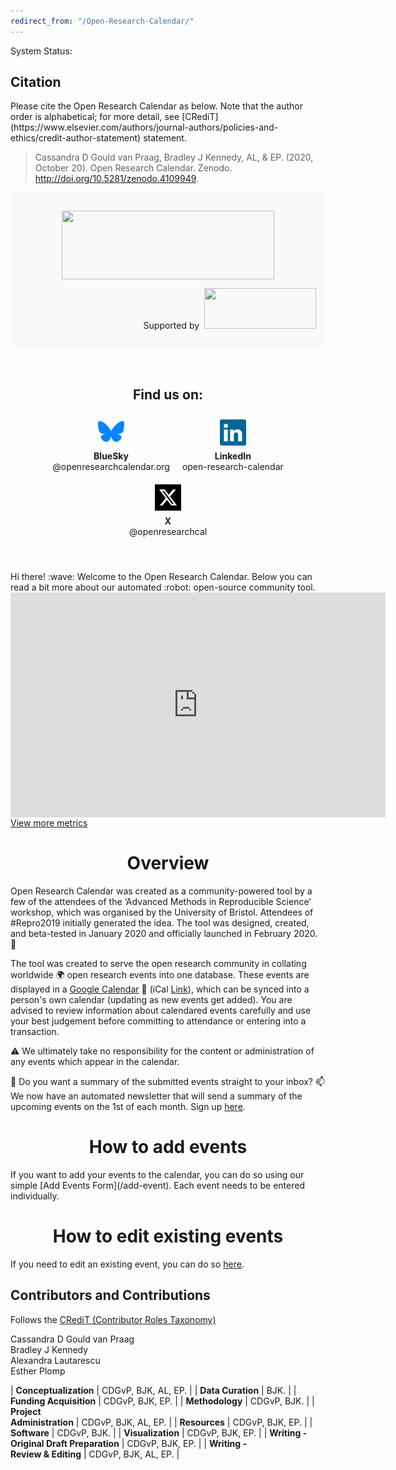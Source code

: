 ```yaml
---
redirect_from: "/Open-Research-Calendar/"
---
```

<head>
  <!-- Required for IE11 Only -->
  <script src="https://cdnjs.cloudflare.com/polyfill/v3/polyfill.min.js"></script>

  <!-- Standard dependencies -->
  <script src="https://unpkg.com/@webcomponents/webcomponentsjs@2.1.3/webcomponents-bundle.js"></script>
  <script src="https://unpkg.com/@statuspage/status-widget/dist/index.js"></script>
</head>

<div id="status-widget-container"></div>
<p>System Status: <statuspage-widget src="https://openresearchcalendar.statuspage.io"></statuspage-widget></p>

<div id='citation'></div>
<h2><strong>Citation</strong></h2>  
Please cite the Open Research Calendar as below. Note that the author order is alphabetical; for more detail, see [CRediT](https://www.elsevier.com/authors/journal-authors/policies-and-ethics/credit-author-statement) statement.  

> Cassandra D Gould van Praag, Bradley J Kennedy, AL, & EP. (2020, October 20). Open Research Calendar. Zenodo. <http://doi.org/10.5281/zenodo.4109949>.  
 

<div style="background-color: #f9f9f9; padding: 15px; border-radius: 8px; text-align: center;">
  <p><img style="display: block; margin-left: auto; margin-right: auto;" src="https://raw.githubusercontent.com/openresearchcalendar/openresearchcalendar.github.io/master/Documents/Images/logo_cropped bg-removed.png" alt="" width="340" height="110" /></p>
  <p style="text-align: right;">
    <span class="site-footer-owner">Supported by&nbsp;
      <a title="UK Reproducibility Network" href="https://www.ukrn.org/" target="_blank" rel="noopener">
        <img src="https://cpb-eu-w2.wpmucdn.com/blogs.bristol.ac.uk/dist/b/631/files/2020/09/UKRN-Logo-150-extra2.png" alt="" width="179" height="65" />
      </a>
    </span>
  </p>
</div>
<p>&nbsp;</p>

<h2 style="text-align: center;"><strong>Find us on:</strong></h2>
<div style="text-align: center; padding: 10px; display: flex; justify-content: center; gap: 20px; flex-wrap: wrap;">
  <div style="text-align: center;">
    <a href="https://bsky.app/profile/openresearchcalendar.org" target="_blank">
      <img src="https://raw.githubusercontent.com/openresearchcalendar/openresearchcalendar.github.io/master/Documents/Images/bluesky.svg" alt="BlueSky" width="42" height="42">
    </a>
    <p style="margin: 5px 0 0; font-size: 14px;"><strong>BlueSky</strong><br>@openresearchcalendar.org</p>
  </div>
  <div style="text-align: center;">
    <a href="https://www.linkedin.com/company/open-research-calendar" target="_blank">
      <img src="https://raw.githubusercontent.com/openresearchcalendar/openresearchcalendar.github.io/master/Documents/Images/linkedin.svg" alt="LinkedIn" width="42" height="42">
    </a>
    <p style="margin: 5px 0 0; font-size: 14px;"><strong>LinkedIn</strong><br>open-research-calendar</p>
  </div>
  <div style="text-align: center;">
    <a href="https://x.com/OpenResearchCal" target="_blank">
      <img src="https://raw.githubusercontent.com/openresearchcalendar/openresearchcalendar.github.io/master/Documents/Images/twitter.svg" alt="Twitter (X)" width="42" height="42">
    </a>
    <p style="margin: 5px 0 0; font-size: 14px;"><strong>X</strong><br>@openresearchcal</p>
  </div>
</div>
<p>&nbsp;</p>
Hi there! :wave: Welcome to the Open Research Calendar. Below you can read a bit more about our automated :robot: open-source community tool.  

<div id="content-desktop"><iframe width="600" height="360" src="https://datastudio.google.com/embed/reporting/cbefe1ef-80b5-46db-a7c5-62b0e59b2ff7/page/HWJOC" frameborder="0" style="border:0; display: block;margin: auto;" allowfullscreen></iframe></div>

<!--Button-->
<div class="text-center">
  <a href="http://openresearchcalendar.org/metrics" target="_blank" class="button-77" role="button"><i class="fa fa-external-link"></i> View more metrics</a>  
</div>


<h1 style="text-align: center;"><strong>Overview</strong></h1>

Open Research Calendar was created as a community-powered tool by a few of the attendees of the ‘Advanced Methods in Reproducible Science’ workshop, which was organised by the University of Bristol. Attendees of #Repro2019 initially generated the idea. The tool was designed, created, and beta-tested in January 2020 and officially launched in February 2020. :tada:

The tool was created to serve the open research community in collating worldwide :earth_africa: open research events into one database. These events are displayed in a [Google Calendar](/calendar) :calendar: (iCal [Link](https://calendar.google.com/calendar/ical/openresearchcalendar%40gmail.com/public/basic.ics)), which can be synced into a person's own calendar (updating as new events get added). You are advised to review information about calendared events carefully and use your best judgement before committing to attendance or entering into a transaction.

:warning: We ultimately take no responsibility for the content or administration of any events which appear in the calendar.

:email: Do you want a summary of the submitted events straight to your inbox? :mailbox: We now have an automated newsletter that will send a summary of the upcoming events on the 1st of each month. Sign up [here](/email-subscribe).  

<h1 style="text-align: center;"><strong>How to add events</strong></h1>
If you want to add your events to the calendar, you can do so using our simple [Add Events Form](/add-event). Each event needs to be entered individually.

<h1 style="text-align: center;"><strong>How to edit existing events</strong></h1>

If you need to edit an existing event, you can do so [here](/edit-event).

<div id='contributors'></div>
<h2><strong>Contributors and Contributions</strong></h2>  

Follows the [CRediT (Contributor Roles Taxonomy)](https://www.elsevier.com/authors/journal-authors/policies-and-ethics/credit-author-statement)

Cassandra D Gould van Praag  
Bradley J Kennedy  
Alexandra Lautarescu  
Esther Plomp  

| **Conceptualization** | CDGvP, BJK, AL, EP. |
| **Data Curation** | BJK. |
| **Funding Acquisition** | CDGvP, BJK, EP. |
| **Methodology** | CDGvP, BJK. |
| **Project <br />Administration** | CDGvP, BJK, AL, EP. |
| **Resources** | CDGvP, BJK, EP. |
| **Software** | CDGvP, BJK. |
| **Visualization** | CDGvP, BJK, EP. |
| **Writing -<br /> Original Draft Preparation** | CDGvP, BJK, EP. |
| **Writing -<br /> Review & Editing** | CDGvP, BJK, AL, EP. |

<script src="https://openresearchcalendar.statuspage.io/embed/script.js"></script>